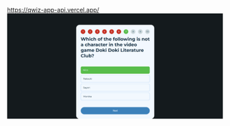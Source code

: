 https://qwiz-app-api.vercel.app/
![image_alt](https://github.com/Ninja131/qwiz-app-api/blob/main/Screenshot%202025-06-17%20133511.png?raw=true)

